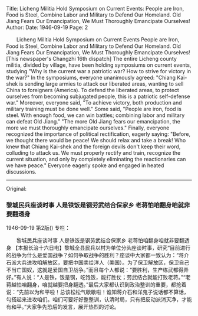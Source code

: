 Title: Licheng Militia Hold Symposium on Current Events: People are Iron, Food is Steel, Combine Labor and Military to Defend Our Homeland. Old Jiang Fears Our Emancipation, We Must Thoroughly Emancipate Ourselves!
Author:
Date: 1946-09-19
Page: 2

　　Licheng Militia Hold Symposium on Current Events
    People are Iron, Food is Steel, Combine Labor and Military to Defend Our Homeland.
    Old Jiang Fears Our Emancipation, We Must Thoroughly Emancipate Ourselves!
    [This newspaper's Changzhi 16th dispatch] The entire Licheng county militia, divided by village, have been holding symposiums on current events, studying "Why is the current war a patriotic war? How to strive for victory in the war?" In the symposiums, everyone unanimously agreed: "Chiang Kai-shek is sending large armies to attack our liberated areas, wanting to sell China to foreigners (America). To defend the liberated areas, to protect ourselves from becoming subjugated people, this is a patriotic self-defense war." Moreover, everyone said, "To achieve victory, both production and military training must be done well." Some said, "People are iron, food is steel. With enough food, we can win battles; combining labor and military can defeat Old Jiang." "The more Old Jiang fears our emancipation, the more we must thoroughly emancipate ourselves." Finally, everyone recognized the importance of political rectification, eagerly saying: "Before, we thought there would be peace! We should relax and take a break! Who knew that Chiang Kai-shek and the foreign devils don't keep their word, colluding to attack us. We must properly rectify and train, recognize the current situation, and only by completely eliminating the reactionaries can we have peace." Everyone eagerly spoke and engaged in heated discussions.



<hr /> 

Original: 


### 黎城民兵座谈时事  人是铁饭是钢劳武结合保家乡  老蒋怕咱翻身咱就非要翻透身

1946-09-19
第2版()
专栏：

　　黎城民兵座谈时事
    人是铁饭是钢劳武结合保家乡
    老蒋怕咱翻身咱就非要翻透身
    【本报长治十六日电】黎城全县民兵以村为单位分头座谈时事，研究“目前进行的战争为什么是爱国战争？如何争取战争的胜利？座谈中大家都一致认为：“蒋介石派大兵进攻咱解放区，要把中国卖给洋人（美国）。为了保卫解放区，保卫自己不当亡国奴，这就是爱国自卫战争。”而且每个人都说：“要胜利，生产练武都得弄好。”有人说：“人是铁，饭是钢，吃饱饭，能打胜仗；劳武结合就能打败老蒋。”“老蒋越怕咱翻身，咱就越要把身翻透。”最后大家都认识到政治整训的重要，都抢着说：“先前以为和平啦！总该松松气歇歇啦！谁知蒋介石和洋鬼子说话都不算话，勾搭起来进攻咱们。咱们可要好好整整训，认清时局，只有把反动派消灭净，才能有和平。”大家争先恐后的发言，展开热烈的讨论。

